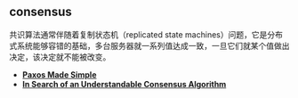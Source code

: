 ## consensus

共识算法通常伴随着复制状态机（replicated state machines）问题，它是分布式系统能够容错的基础，多台服务器就一系列值达成一致，一旦它们就某个值做出决定，该决定就不能被改变。

- **[Paxos Made Simple][paxos-simple]**
- **[In Search of an Understandable Consensus Algorithm][raft]**

[paxos-simple]: paxos-made-simple.md
[raft]: raft.md
